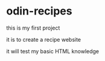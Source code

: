 # odin-recipes

this is my first project

it is to create a recipe website

it will test my basic HTML knowledge